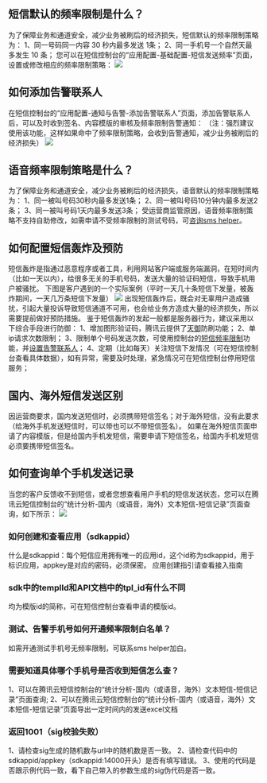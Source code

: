 ## 短信默认的频率限制是什么？
为了保障业务和通道安全，减少业务被刷后的经济损失，短信默认的频率限制策略为：
1、同一号码同一内容 30 秒内最多发送 1条；
2、同一手机号一个自然天最多发生 10 条；
您可以在短信控制台的“应用配置-基础配置-短信发送频率”页面，设置或修改相应的频率限制策略：
![](//mc.qcloudimg.com/static/img/7ee8dd6892d2fbb59ffe8959279fa440/image.png)

## 如何添加告警联系人
在短信控制台的“应用配置-通知与告警-添加告警联系人”页面，添加告警联系人后，可以及时收到签名、内容模版的审核及频率限制告警通知：
（注：强烈建议使用该功能，这样如果命中了频率限制策略，会收到告警通知，减少业务被刷后的经济损失）
![](//mc.qcloudimg.com/static/img/eb48d970c482cd638c528e9f95e3ab24/image.png)

## 语音频率限制策略是什么？
为了保障业务和通道安全，减少业务被刷后的经济损失，语音默认的频率限制策略为：
1、同一被叫号码30秒内最多发送1条； 
2、同一被叫号码10分钟内最多发送2条； 
3、同一被叫号码1天内最多发送3条； 
受运营商监管原因，语音频率限制策略不支持自助修改，如需申请不受频率限制的测试号码，可[咨询sms helper](/document/product/382/3773)。

## 如何配置短信轰炸及预防
短信轰炸是指通过恶意程序或者工具，利用网站客户端或服务端漏洞，在短时间内（比如一天以内），给很多无关的手机号码，发送大量的验证码短信，导致手机用户被骚扰。
下图是客户遇到的一个实际案例（平时一天几十条短信下发量，被轰炸期间，一天几万条短信下发量）
![](//mc.qcloudimg.com/static/img/dbebfa33e35ae5542c1f00e006956eff/image.png)
出现短信轰炸后，既会对无辜用户造成骚扰，引起大量投诉导致短信通道不可用，也会给业务方造成大量的经济损失，所以需要提前做好预防措施。
鉴于短信轰炸的发起一般都是服务器行为，建议采用以下综合手段进行防御：
1、增加图形验证码，腾讯云提供了[天御](https://cloud.tencent.com/product/yy)防刷功能；
2、单ip请求次数限制；
3、限制单个号码发送次数，可使用控制台的[短信频率限制](#1-.E7.9F.AD.E4.BF.A1.E9.A2.91.E7.8E.87.E9.99.90.E5.88.B6)功能，并[设置告警联系人](#2-.E6.B7.BB.E5.8A.A0.E5.91.8A.E8.AD.A6.E8.81.94.E7.B3.BB.E4.BA.BA)；
4、定期（比如每天）关注短信下发情况（可在短信控制台查看具体数据），如有异常，需要及时处理，紧急情况可在短信控制台停用短信服务；

## 国内、海外短信发送区别
因运营商要求，国内发送短信时，必须携带短信签名；对于海外短信，没有此要求（给海外手机发送短信时，可以带也可以不带短信签名）。
如果在海外短信页面申请了内容模版，但是给国内手机发短信，需要申请下短信签名，给国内手机发短信必须要携带短信签名。

## 如何查询单个手机发送记录
当您的客户反馈收不到短信，或者您想查看用户手机的短信发送状态，您可以在腾讯云短信控制台的“统计分析-国内（或语音，海外）文本短信-短信记录”页面查询，如下所示：
![](//mc.qcloudimg.com/static/img/f14d976f443ace2e4ef73d62ed144a2b/image.png)

### 如何创建和查看应用（sdkappid）

什么是sdkappid：每个短信应用拥有唯一的应用id，这个id称为sdkappid，用于标识应用，appkey是对应的密码，必须保密。
应用创建指引请查看接入指南

### sdk中的templId和API文档中的tpl_id有什么不同

均为模版id的简称，可在短信控制台查看申请的模版id。

### 测试、告警手机号如何开通频率限制白名单？

如需开通测试手机号无频率限制，可联系sms helper加白。

### 需要知道具体哪个手机号是否收到短信怎么查？

1、可以在腾讯云短信控制台的“统计分析-国内（或语音，海外）文本短信-短信记录”页面查询;
2、可以在腾讯云短信控制台的“统计分析-国内（或语音，海外）文本短信-短信记录”页面导出一定时间内的发送excel文档

### 返回1001（sig校验失败）

1、请检查sig生成的随机数与url中的随机数是否一致。
2、请检查代码中的sdkappid/appkey（sdkappid:14000开头）是否有填写错误。
3、使用的代码是否跟示例代码一致，看下自己带入的参数生成的sig伪代码是否一致。
